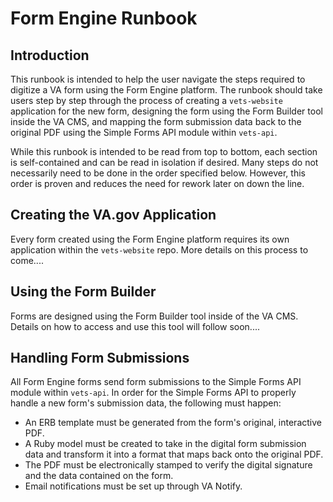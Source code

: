 # Form Engine Runbook

## Introduction

This runbook is intended to help the user navigate the steps required to digitize a VA form using the Form Engine platform. The runbook should take users step by step through the process of creating a `vets-website` application for the new form, designing the form using the Form Builder tool inside the VA CMS, and mapping the form submission data back to the original PDF using the Simple Forms API module within `vets-api`.

While this runbook is intended to be read from top to bottom, each section is self-contained and can be read in isolation if desired. Many steps do not necessarily need to be done in the order specified below. However, this order is proven and reduces the need for rework later on down the line.

## Creating the VA.gov Application

Every form created using the Form Engine platform requires its own application within the `vets-website` repo. More details on this process to come....

## Using the Form Builder

Forms are designed using the Form Builder tool inside of the VA CMS. Details on how to access and use this tool will follow soon....

## Handling Form Submissions

All Form Engine forms send form submissions to the Simple Forms API module within `vets-api`. In order for the Simple Forms API to properly handle a new form's submission data, the following must happen:

- An ERB template must be generated from the form's original, interactive PDF.
- A Ruby model must be created to take in the digital form submission data and transform it into a format that maps back onto the original PDF.
- The PDF must be electronically stamped to verify the digital signature and the data contained on the form.
- Email notifications must be set up through VA Notify.
